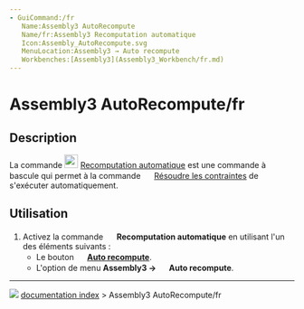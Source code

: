 ```yaml
---
- GuiCommand:/fr
   Name:Assembly3 AutoRecompute
   Name/fr:Assembly3 Recomputation automatique
   Icon:Assembly_AutoRecompute.svg‎‎
   MenuLocation:Assembly3 → Auto recompute
   Workbenches:[Assembly3](Assembly3_Workbench/fr.md)
---
```


# Assembly3 AutoRecompute/fr

## Description

La commande <img alt="" src=images/Assembly_AutoRecompute.svg  style="width:24px;"> [Recomputation automatique](Assembly3_AutoRecompute/fr.md) est une commande à bascule qui permet à la commande <img alt="" src=images/Assembly3_workbench_icon.svg  style="width:16px;"> [Résoudre les contraintes](Assembly3_ResolveConstraints/fr.md) de s\'exécuter automatiquement.

## Utilisation

1.  Activez la commande <img alt="" src=images/Assembly_AutoRecompute.svg  style="width:16px;"> **Recomputation automatique** en utilisant l\'un des éléments suivants :
    -   Le bouton **<img src="images/Assembly_AutoRecompute.svg" width=16px> [Auto recompute](Assembly3_AutoRecompute/fr.md)**.
    -   L\'option de menu **Assembly3 → <img src="images/Assembly_AutoRecompute.svg" width=16px> Auto recompute**.



---
![](images/Right_arrow.png) [documentation index](../README.md) > Assembly3 AutoRecompute/fr
